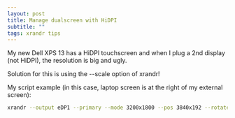 ```yaml
---
layout: post
title: Manage dualscreen with HiDPI
subtitle: ""
tags: xrandr tips
---
```


My new Dell XPS 13 has a HiDPI touchscreen and when I plug a 2nd display (not HiDPI), the resolution is big and ugly. 

Solution for this is using the --scale option of xrandr!

My script example (in this case, laptop screen is at the right of my external screen):

```bash
xrandr --output eDP1 --primary --mode 3200x1800 --pos 3840x192 --rotate normal --output DP1-1 --mode 1920x1080 --pos 0x0 --rotate normal --scale 2x2
```
